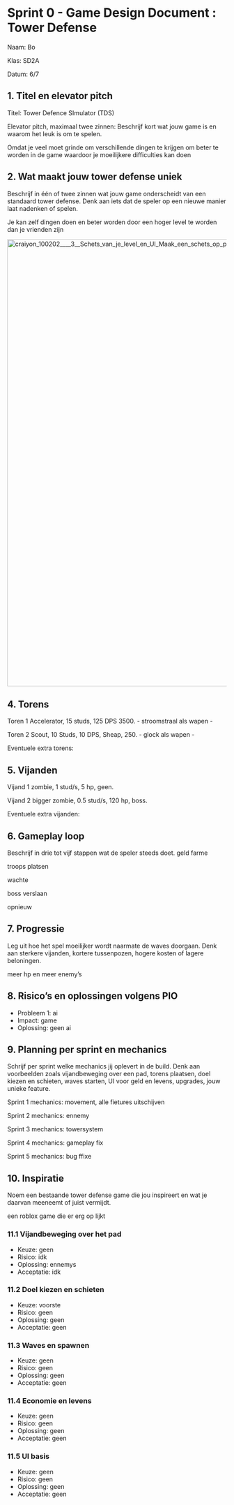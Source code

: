 # Sprint 0 - Game Design Document : Tower Defense
Naam: Bo

Klas: SD2A

Datum: 6/7

## 1. Titel en elevator pitch
Titel: Tower Defence SImulator (TDS)

Elevator pitch, maximaal twee zinnen:
Beschrijf kort wat jouw game is en waarom het leuk is om te spelen.

Omdat je veel moet grinde om verschillende dingen te krijgen om beter te worden in de game waardoor je moeilijkere difficulties kan doen

## 2. Wat maakt jouw tower defense uniek
Beschrijf in één of twee zinnen wat jouw game onderscheidt van een standaard tower defense. Denk aan iets dat de speler op een nieuwe manier laat nadenken of spelen.

Je kan zelf dingen doen en beter worden door een hoger level te worden dan je vrienden zijn

<img width="1536" height="1024" alt="craiyon_100202____3__Schets_van_je_level_en_UI_Maak_een_schets_op_papier_of_digitaal_en_voeg_deze_afbeelding_toe_aa" src="https://github.com/user-attachments/assets/8d5410e5-0167-4bb6-a429-76900fd5376c" />


## 4. Torens
Toren 1 Accelerator, 15 studs, 125 DPS 3500. - stroomstraal als wapen -

Toren 2 Scout, 10 Studs, 10 DPS, Sheap, 250. - glock als wapen -

Eventuele extra torens:

## 5. Vijanden
Vijand 1 zombie, 1 stud/s, 5 hp, geen.

Vijand 2 bigger zombie, 0.5 stud/s, 120 hp, boss.

Eventuele extra vijanden:

## 6. Gameplay loop
Beschrijf in drie tot vijf stappen wat de speler steeds doet.
geld farme

troops platsen

wachte

boss verslaan

opnieuw

## 7. Progressie
Leg uit hoe het spel moeilijker wordt naarmate de waves doorgaan. Denk aan sterkere vijanden, kortere tussenpozen, hogere kosten of lagere beloningen.

meer hp en meer enemy’s

## 8. Risico’s en oplossingen volgens PIO
- Probleem 1: ai
- Impact: game
- Oplossing: geen ai
  
## 9. Planning per sprint en mechanics
Schrijf per sprint welke mechanics jij oplevert in de build. Denk aan voorbeelden zoals vijandbeweging over een pad, torens plaatsen, doel kiezen en schieten, waves starten, UI voor geld en levens, upgrades, jouw unieke feature.

Sprint 1 mechanics: movement, alle fietures uitschijven

Sprint 2 mechanics: ennemy

Sprint 3 mechanics: towersystem

Sprint 4 mechanics: gameplay fix

Sprint 5 mechanics: bug ffixe


## 10. Inspiratie
Noem een bestaande tower defense game die jou inspireert en wat je daarvan meeneemt of juist vermijdt.

een roblox game die er erg op lijkt



### 11.1 Vijandbeweging over het pad
- Keuze: geen
- Risico: idk
- Oplossing: ennemys
- Acceptatie: idk


### 11.2 Doel kiezen en schieten
- Keuze: voorste
- Risico: geen
- Oplossing: geen
- Acceptatie: geen

### 11.3 Waves en spawnen
- Keuze: geen
- Risico: geen
- Oplossing: geen
- Acceptatie: geen

  
### 11.4 Economie en levens
- Keuze: geen
- Risico: geen
- Oplossing: geen
- Acceptatie: geen

### 11.5 UI basis
- Keuze: geen
- Risico: geen
- Oplossing: geen
- Acceptatie: geen


